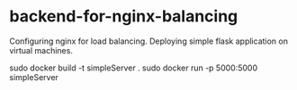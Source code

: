 # backend-for-nginx-balancing

Configuring nginx for load balancing. Deploying simple flask application on virtual machines.

sudo docker build -t simpleServer .
sudo docker run -p 5000:5000 simpleServer
